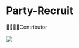 # Party-Recruit
 
👨‍👨‍👧‍👦Contributor  
<br>
<a href="https://github.com/Aierse/Party-Recruit/graphs/contributors">
  <img src="https://contrib.rocks/image?repo=Aierse/Party-Recruit"/>
</a>
